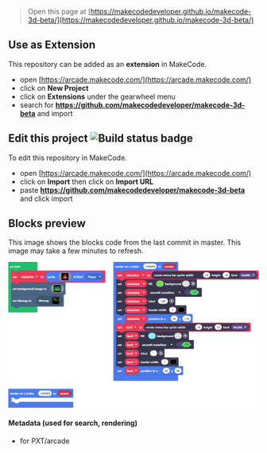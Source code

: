  


> Open this page at [https://makecodedeveloper.github.io/makecode-3d-beta/](https://makecodedeveloper.github.io/makecode-3d-beta/)

## Use as Extension

This repository can be added as an **extension** in MakeCode.

* open [https://arcade.makecode.com/](https://arcade.makecode.com/)
* click on **New Project**
* click on **Extensions** under the gearwheel menu
* search for **https://github.com/makecodedeveloper/makecode-3d-beta** and import

## Edit this project ![Build status badge](https://github.com/makecodedeveloper/makecode-3d-beta/workflows/MakeCode/badge.svg)

To edit this repository in MakeCode.

* open [https://arcade.makecode.com/](https://arcade.makecode.com/)
* click on **Import** then click on **Import URL**
* paste **https://github.com/makecodedeveloper/makecode-3d-beta** and click import

## Blocks preview

This image shows the blocks code from the last commit in master.
This image may take a few minutes to refresh.

![A rendered view of the blocks](https://github.com/makecodedeveloper/makecode-3d-beta/raw/master/.github/makecode/blocks.png)

#### Metadata (used for search, rendering)

* for PXT/arcade
<script src="https://makecode.com/gh-pages-embed.js"></script><script>makeCodeRender("{{ site.makecode.home_url }}", "{{ site.github.owner_name }}/{{ site.github.repository_name }}");</script>
